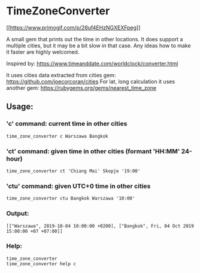 # TimeZoneConverter

[[https://www.primogif.com/p/26uf4EHzNGXEXFpeg]]

A small gem that prints out the time in other locations.
It does support a multiple cities, but it may be a bit slow in that case.
Any ideas how to make it faster are highly welcomed.

Inspired by:
https://www.timeanddate.com/worldclock/converter.html

It uses cities data extracted from cities gem: https://github.com/joecorcoran/cities
For lat, long calculation it uses another gem: https://rubygems.org/gems/nearest_time_zone

## Usage:

### 'c' command: current time in other cities
```
time_zone_converter c Warszawa Bangkok
```

### 'ct' command: given time in other cities (formant 'HH:MM' 24-hour)
```
time_zone_converter ct 'Chiang Mai' Skopje '19:00'
```

### 'ctu' command: given UTC+0 time in other cities
```
time_zone_converter ctu Bangkok Warszawa '10:00'
```


### Output:

```
[["Warszawa", 2019-10-04 10:00:00 +0200], ["Bangkok", Fri, 04 Oct 2019 15:00:00 +07 +07:00]]
```

### Help:

```
time_zone_converter
time_zone_converter help c
```
